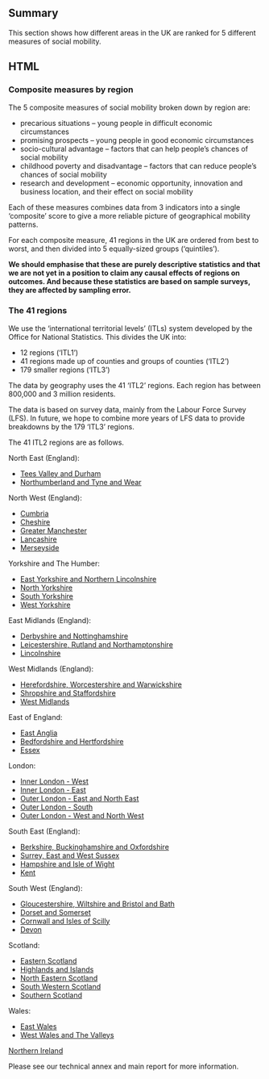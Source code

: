 ## Summary
This section shows how different areas in the UK are ranked for 5 different measures of social mobility.

## HTML
<div class="area-map">
    <div>
        <div id="map" class="map"></div>
    </div>
    <div id="areaName" class="govuk-body"></div>
</div>
<script>
    function areaName(a) {
        document.getElementById('areaName').innerText = a.name
        document.getElementById('areaName').style.display = a.name == '' ? 'none' : 'block'
    }

    function areaSelect(a) {
        location.href = `/social_mobility_by_area/${a.name.toLowerCase().replace(/ /g, '_')}`
    }

    (async function () {
        document.onmousemove = handleMouseMove
        function handleMouseMove(event) {
            let eventDoc, doc, body

            event = event || window.event
            if (event.pageX == null && event.clientX != null) {
                eventDoc = (event.target && event.target.ownerDocument) || document
                doc = eventDoc.documentElement
                body = eventDoc.body

                event.pageX = event.clientX + (doc && doc.scrollLeft || body && body.scrollLeft || 0) - (doc && doc.clientLeft || body && body.clientLeft || 0)
                event.pageY = event.clientY + (doc && doc.scrollTop  || body && body.scrollTop  || 0) - (doc && doc.clientTop  || body && body.clientTop  || 0 )
            }

            document.getElementById('areaName').style.top = `${event.pageY - 10}px`
            document.getElementById('areaName').style.left = `${event.pageX + 20}px`
        }

        const map = new Choropleth(
            'map',
            `${location.protocol}//${location.host}/static/data/maps/International_Territorial_Level_2_(January_2021)_UK_BUC.json`,
            `${location.protocol}//${location.host}/static/data/indicators/areas.csv`,
            {
                nameField: 'Area_name',
                valueField: 'Value',
                areaField: 'ITL221NM',
                width: 537,
                height: 704,
                labels: true,
                colourScheme: ['#e1e361', '#84b871'],
                allowZoom: false,
                background: true,
                rolloverBehaviour: 'fade',
                onRollover: 'areaName',
                onClick: 'areaSelect'
            }
        )
    })()
</script>

### Composite measures by region
The 5 composite measures of social mobility broken down by region are:

* precarious situations – young people in difficult economic circumstances
* promising prospects – young people in good economic circumstances
* socio-cultural advantage – factors that can help people’s chances of social mobility
* childhood poverty and disadvantage – factors that can reduce people’s chances of social mobility
* research and development – economic opportunity, innovation and business location, and their effect on social mobility

Each of these measures combines data from 3 indicators into a single ‘composite’ score to give a more reliable picture of geographical mobility patterns.

For each composite measure, 41 regions in the UK are ordered from best to worst, and then divided into 5 equally-sized groups (‘quintiles’).

**We should emphasise that these are purely descriptive statistics and that we are not yet in a position to claim any causal effects of regions on outcomes. And because these statistics are based on sample surveys, they are affected by sampling error.**

### The 41 regions
We use the ‘international territorial levels’ (ITLs) system developed by the Office for National Statistics. This divides the UK into:

* 12 regions (‘ITL1’)
* 41 regions made up of counties and groups of counties (‘ITL2’)
* 179 smaller regions (‘ITL3’)

The data by geography uses the 41 ‘ITL2’ regions. Each region has between 800,000 and 3 million residents.

The data is based on survey data, mainly from the Labour Force Survey (LFS). In future, we hope to combine more years of LFS data to provide breakdowns by the 179 ‘ITL3’ regions.
 
The 41 ITL2 regions are as follows.

North East (England):

* [Tees Valley and Durham](/social_mobility_by_area/tees_valley_and_durham)
* [Northumberland and Tyne and Wear](/social_mobility_by_area/northumberland_and_tyne_and_wear)

North West (England):

* [Cumbria](/social_mobility_by_area/cumbria)
* [Cheshire](/social_mobility_by_area/cheshire)
* [Greater Manchester](/social_mobility_by_area/greater_manchester)
* [Lancashire](/social_mobility_by_area/lancashire)
* [Merseyside](/social_mobility_by_area/merseyside)

Yorkshire and The Humber:

* [East Yorkshire and Northern Lincolnshire](/social_mobility_by_area/east_yorkshire_and_northern_lincolnshire)
* [North Yorkshire](/social_mobility_by_area/north_yorkshire)
* [South Yorkshire](/social_mobility_by_area/south_yorkshire)
* [West Yorkshire](/social_mobility_by_area/west_yorkshire)

East Midlands (England):

* [Derbyshire and Nottinghamshire](/social_mobility_by_area/derbyshire_and_nottinghamshire)
* [Leicestershire, Rutland and Northamptonshire](/social_mobility_by_area/leicestershire,_rutland_and_northamptonshire)
* [Lincolnshire](/social_mobility_by_area/lincolnshire)

West Midlands (England):

* [Herefordshire, Worcestershire and Warwickshire](/social_mobility_by_area/herefordshire,_worcestershire_and_warwickshire)
* [Shropshire and Staffordshire](/social_mobility_by_area/shropshire_and_staffordshire)
* [West Midlands](/social_mobility_by_area/west_midlands)

East of England:

* [East Anglia](/social_mobility_by_area/east_anglia)
* [Bedfordshire and Hertfordshire](/social_mobility_by_area/bedfordshire_and_hertfordshire)
* [Essex](/social_mobility_by_area/essex)

London:

* [Inner London - West](/social_mobility_by_area/inner_london_-_west)
* [Inner London - East](/social_mobility_by_area/inner_london_-_east)
* [Outer London - East and North East](/social_mobility_by_area/outer_london_-_east_and_north_east)
* [Outer London - South](/social_mobility_by_area/outer_london_-_south)
* [Outer London - West and North West](/social_mobility_by_area/outer_london_-_west_and_north_west)

South East (England):

* [Berkshire, Buckinghamshire and Oxfordshire](/social_mobility_by_area/berkshire,_buckinghamshire_and_oxfordshire)
* [Surrey, East and West Sussex](/social_mobility_by_area/surrey,_east_and_west_sussex)
* [Hampshire and Isle of Wight](/social_mobility_by_area/hampshire_and_isle_of_wight)
* [Kent](/social_mobility_by_area/kent)

South West (England):

* [Gloucestershire, Wiltshire and Bristol and Bath](/social_mobility_by_area/gloucestershire,_wiltshire_and_bath/bristol_area)
* [Dorset and Somerset](/social_mobility_by_area/dorset_and_somerset)
* [Cornwall and Isles of Scilly](/social_mobility_by_area/cornwall_and_isles_of_scilly)
* [Devon](/social_mobility_by_area/devon)

Scotland:

* [Eastern Scotland](/social_mobility_by_area/eastern_scotland)
* [Highlands and Islands](/social_mobility_by_area/highlands_and_islands)
* [North Eastern Scotland](/social_mobility_by_area/north_eastern_scotland)
* [South Western Scotland](/social_mobility_by_area/west_central_scotland)
* [Southern Scotland](/social_mobility_by_area/southern_scotland)

Wales:

* [East Wales](/social_mobility_by_area/east_wales)
* [West Wales and The Valleys](/social_mobility_by_area/west_wales_and_the_valleys)

[Northern Ireland](/social_mobility_by_area/northern_ireland)

Please see our technical annex and main report for more information.
